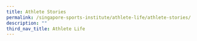 ```yaml
---
title: Athlete Stories
permalink: /singapore-sports-institute/athlete-life/athlete-stories/
description: ""
third_nav_title: Athlete Life
---
```

